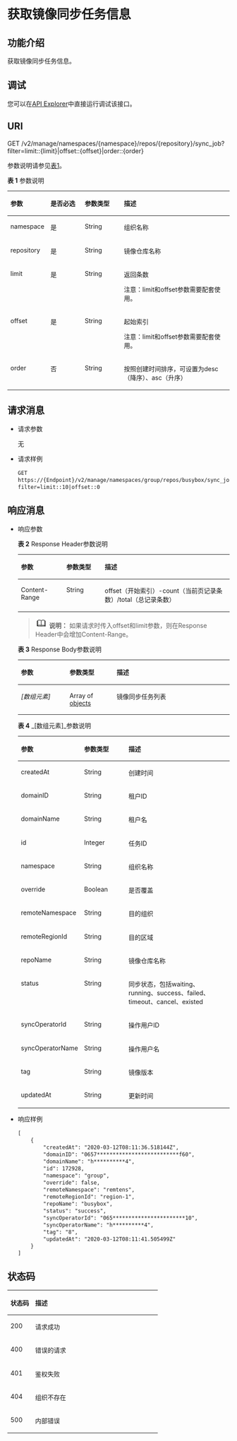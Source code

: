 # 获取镜像同步任务信息<a name="swr_02_0006"></a>

## 功能介绍<a name="se03aae4436e64394a95dc13b6f233898"></a>

获取镜像同步任务信息。

## 调试<a name="section85822133314"></a>

您可以在[API Explorer](https://apiexplorer.developer.huaweicloud.com/apiexplorer/doc?product=SWR&api=ShowSyncJob)中直接运行调试该接口。

## URI<a name="s476df674307e4b04b9545f9575dde042"></a>

GET /v2/manage/namespaces/\{namespace\}/repos/\{repository\}/sync\_job?filter=limit::\{limit\}|offset::\{offset\}|order::\{order\}

参数说明请参见[表1](#tae82a09e27434bef9a38b734d798ae6c)。

**表 1**  参数说明

<a name="tae82a09e27434bef9a38b734d798ae6c"></a>
<table><thead align="left"><tr id="r2c22eba22439445680961f8c447f8756"><th class="cellrowborder" valign="top" width="17.1%" id="mcps1.2.5.1.1"><p id="a4276374f4f884a1a8ff6eabdab4da030"><a name="a4276374f4f884a1a8ff6eabdab4da030"></a><a name="a4276374f4f884a1a8ff6eabdab4da030"></a>参数</p>
</th>
<th class="cellrowborder" valign="top" width="15.58%" id="mcps1.2.5.1.2"><p id="p1351382513427"><a name="p1351382513427"></a><a name="p1351382513427"></a>是否必选</p>
</th>
<th class="cellrowborder" valign="top" width="17.740000000000002%" id="mcps1.2.5.1.3"><p id="p1781316754219"><a name="p1781316754219"></a><a name="p1781316754219"></a>参数类型</p>
</th>
<th class="cellrowborder" valign="top" width="49.58%" id="mcps1.2.5.1.4"><p id="zh-cn_topic_0060210625_p192541611508"><a name="zh-cn_topic_0060210625_p192541611508"></a><a name="zh-cn_topic_0060210625_p192541611508"></a>描述</p>
</th>
</tr>
</thead>
<tbody><tr id="row13145933143019"><td class="cellrowborder" valign="top" width="17.1%" headers="mcps1.2.5.1.1 "><p id="p0601928131816"><a name="p0601928131816"></a><a name="p0601928131816"></a>namespace</p>
</td>
<td class="cellrowborder" valign="top" width="15.58%" headers="mcps1.2.5.1.2 "><p id="p10507114164313"><a name="p10507114164313"></a><a name="p10507114164313"></a>是</p>
</td>
<td class="cellrowborder" valign="top" width="17.740000000000002%" headers="mcps1.2.5.1.3 "><p id="p105058419438"><a name="p105058419438"></a><a name="p105058419438"></a>String</p>
</td>
<td class="cellrowborder" valign="top" width="49.58%" headers="mcps1.2.5.1.4 "><p id="p11460935127"><a name="p11460935127"></a><a name="p11460935127"></a>组织名称</p>
</td>
</tr>
<tr id="row4140165617213"><td class="cellrowborder" valign="top" width="17.1%" headers="mcps1.2.5.1.1 "><p id="p206018288188"><a name="p206018288188"></a><a name="p206018288188"></a>repository</p>
</td>
<td class="cellrowborder" valign="top" width="15.58%" headers="mcps1.2.5.1.2 "><p id="p18920840134520"><a name="p18920840134520"></a><a name="p18920840134520"></a>是</p>
</td>
<td class="cellrowborder" valign="top" width="17.740000000000002%" headers="mcps1.2.5.1.3 "><p id="p391915406456"><a name="p391915406456"></a><a name="p391915406456"></a>String</p>
</td>
<td class="cellrowborder" valign="top" width="49.58%" headers="mcps1.2.5.1.4 "><p id="p1871615462812"><a name="p1871615462812"></a><a name="p1871615462812"></a>镜像仓库名称</p>
</td>
</tr>
<tr id="row883321063212"><td class="cellrowborder" valign="top" width="17.1%" headers="mcps1.2.5.1.1 "><p id="p13446343467"><a name="p13446343467"></a><a name="p13446343467"></a>limit</p>
</td>
<td class="cellrowborder" valign="top" width="15.58%" headers="mcps1.2.5.1.2 "><p id="p1315515507322"><a name="p1315515507322"></a><a name="p1315515507322"></a>是</p>
</td>
<td class="cellrowborder" valign="top" width="17.740000000000002%" headers="mcps1.2.5.1.3 "><p id="p11875114414"><a name="p11875114414"></a><a name="p11875114414"></a>String</p>
</td>
<td class="cellrowborder" valign="top" width="49.58%" headers="mcps1.2.5.1.4 "><p id="p5344173413460"><a name="p5344173413460"></a><a name="p5344173413460"></a>返回条数</p>
<p id="p938217053019"><a name="p938217053019"></a><a name="p938217053019"></a>注意：limit和offset参数需要配套使用。</p>
</td>
</tr>
<tr id="row10418142763419"><td class="cellrowborder" valign="top" width="17.1%" headers="mcps1.2.5.1.1 "><p id="p130116149463"><a name="p130116149463"></a><a name="p130116149463"></a>offset</p>
</td>
<td class="cellrowborder" valign="top" width="15.58%" headers="mcps1.2.5.1.2 "><p id="p1215505014327"><a name="p1215505014327"></a><a name="p1215505014327"></a>是</p>
</td>
<td class="cellrowborder" valign="top" width="17.740000000000002%" headers="mcps1.2.5.1.3 "><p id="p14895117448"><a name="p14895117448"></a><a name="p14895117448"></a>String</p>
</td>
<td class="cellrowborder" valign="top" width="49.58%" headers="mcps1.2.5.1.4 "><p id="p162421814144314"><a name="p162421814144314"></a><a name="p162421814144314"></a>起始索引</p>
<p id="p18972162624613"><a name="p18972162624613"></a><a name="p18972162624613"></a>注意：limit和offset参数需要配套使用。</p>
</td>
</tr>
<tr id="row577320743215"><td class="cellrowborder" valign="top" width="17.1%" headers="mcps1.2.5.1.1 "><p id="p13773167183212"><a name="p13773167183212"></a><a name="p13773167183212"></a>order</p>
</td>
<td class="cellrowborder" valign="top" width="15.58%" headers="mcps1.2.5.1.2 "><p id="p020595219328"><a name="p020595219328"></a><a name="p020595219328"></a>否</p>
</td>
<td class="cellrowborder" valign="top" width="17.740000000000002%" headers="mcps1.2.5.1.3 "><p id="p1020555293212"><a name="p1020555293212"></a><a name="p1020555293212"></a>String</p>
</td>
<td class="cellrowborder" valign="top" width="49.58%" headers="mcps1.2.5.1.4 "><p id="p147731375324"><a name="p147731375324"></a><a name="p147731375324"></a>按照创建时间排序，可设置为desc（降序）、asc（升序）</p>
</td>
</tr>
</tbody>
</table>

## 请求消息<a name="section141782462587"></a>

-   请求参数

    无

-   请求样例

    ```
    GET https://{Endpoint}/v2/manage/namespaces/group/repos/busybox/sync_job?filter=limit::10|offset::0
    ```


## 响应消息<a name="sab9be5ce850743859bb238e072f8d1f2"></a>

-   响应参数

    **表 2**  Response Header参数说明

    <a name="table156464193424"></a>
    <table><thead align="left"><tr id="row76531819144218"><th class="cellrowborder" valign="top" width="21.45%" id="mcps1.2.4.1.1"><p id="p36531719164213"><a name="p36531719164213"></a><a name="p36531719164213"></a>参数</p>
    </th>
    <th class="cellrowborder" valign="top" width="18.12%" id="mcps1.2.4.1.2"><p id="p186572196429"><a name="p186572196429"></a><a name="p186572196429"></a>参数类型</p>
    </th>
    <th class="cellrowborder" valign="top" width="60.42999999999999%" id="mcps1.2.4.1.3"><p id="p1966121915428"><a name="p1966121915428"></a><a name="p1966121915428"></a>描述</p>
    </th>
    </tr>
    </thead>
    <tbody><tr id="row18663141934215"><td class="cellrowborder" valign="top" width="21.45%" headers="mcps1.2.4.1.1 "><p id="p15664201917425"><a name="p15664201917425"></a><a name="p15664201917425"></a>Content-Range</p>
    </td>
    <td class="cellrowborder" valign="top" width="18.12%" headers="mcps1.2.4.1.2 "><p id="p1566851954211"><a name="p1566851954211"></a><a name="p1566851954211"></a>String</p>
    </td>
    <td class="cellrowborder" valign="top" width="60.42999999999999%" headers="mcps1.2.4.1.3 "><p id="p442485393619"><a name="p442485393619"></a><a name="p442485393619"></a>offset（开始索引）-count（当前页记录条数）/total（总记录条数）</p>
    </td>
    </tr>
    </tbody>
    </table>

    >![](public_sys-resources/icon-note.gif) **说明：** 
    >如果请求时传入offset和limit参数，则在Response Header中会增加Content-Range。

    **表 3**  Response Body参数说明

    <a name="table12258102419201"></a>
    <table><thead align="left"><tr id="row02581924192018"><th class="cellrowborder" valign="top" width="22.97%" id="mcps1.2.4.1.1"><p id="p325872412010"><a name="p325872412010"></a><a name="p325872412010"></a>参数</p>
    </th>
    <th class="cellrowborder" valign="top" width="22.220000000000002%" id="mcps1.2.4.1.2"><p id="p825822492018"><a name="p825822492018"></a><a name="p825822492018"></a>参数类型</p>
    </th>
    <th class="cellrowborder" valign="top" width="54.81%" id="mcps1.2.4.1.3"><p id="p1725818245205"><a name="p1725818245205"></a><a name="p1725818245205"></a>描述</p>
    </th>
    </tr>
    </thead>
    <tbody><tr id="row19258162413209"><td class="cellrowborder" valign="top" width="22.97%" headers="mcps1.2.4.1.1 "><p id="p52581524102019"><a name="p52581524102019"></a><a name="p52581524102019"></a><em id="i16401119182119"><a name="i16401119182119"></a><a name="i16401119182119"></a>[数组元素]</em></p>
    </td>
    <td class="cellrowborder" valign="top" width="22.220000000000002%" headers="mcps1.2.4.1.2 "><p id="p132588243209"><a name="p132588243209"></a><a name="p132588243209"></a>Array of <a href="#table34001413863">objects</a></p>
    </td>
    <td class="cellrowborder" valign="top" width="54.81%" headers="mcps1.2.4.1.3 "><p id="p132586249205"><a name="p132586249205"></a><a name="p132586249205"></a>镜像同步任务列表</p>
    </td>
    </tr>
    </tbody>
    </table>

    **表 4** _\[数组元素\]_参数说明

    <a name="table34001413863"></a>
    <table><thead align="left"><tr id="row17400171319612"><th class="cellrowborder" valign="top" width="23.02%" id="mcps1.2.4.1.1"><p id="p1840015139619"><a name="p1840015139619"></a><a name="p1840015139619"></a>参数</p>
    </th>
    <th class="cellrowborder" valign="top" width="22.17%" id="mcps1.2.4.1.2"><p id="p24002135620"><a name="p24002135620"></a><a name="p24002135620"></a>参数类型</p>
    </th>
    <th class="cellrowborder" valign="top" width="54.81%" id="mcps1.2.4.1.3"><p id="p174008131163"><a name="p174008131163"></a><a name="p174008131163"></a>描述</p>
    </th>
    </tr>
    </thead>
    <tbody><tr id="row102501241164"><td class="cellrowborder" valign="top" width="23.02%" headers="mcps1.2.4.1.1 "><p id="p71211335115211"><a name="p71211335115211"></a><a name="p71211335115211"></a>createdAt</p>
    </td>
    <td class="cellrowborder" valign="top" width="22.17%" headers="mcps1.2.4.1.2 "><p id="p131211835125211"><a name="p131211835125211"></a><a name="p131211835125211"></a>String</p>
    </td>
    <td class="cellrowborder" valign="top" width="54.81%" headers="mcps1.2.4.1.3 "><p id="p14121163515525"><a name="p14121163515525"></a><a name="p14121163515525"></a>创建时间</p>
    </td>
    </tr>
    <tr id="row12610413165219"><td class="cellrowborder" valign="top" width="23.02%" headers="mcps1.2.4.1.1 "><p id="p1361081317524"><a name="p1361081317524"></a><a name="p1361081317524"></a>domainID</p>
    </td>
    <td class="cellrowborder" valign="top" width="22.17%" headers="mcps1.2.4.1.2 "><p id="p861051315214"><a name="p861051315214"></a><a name="p861051315214"></a>String</p>
    </td>
    <td class="cellrowborder" valign="top" width="54.81%" headers="mcps1.2.4.1.3 "><p id="p2610191335215"><a name="p2610191335215"></a><a name="p2610191335215"></a>租户ID</p>
    </td>
    </tr>
    <tr id="row108784108525"><td class="cellrowborder" valign="top" width="23.02%" headers="mcps1.2.4.1.1 "><p id="p1287810103527"><a name="p1287810103527"></a><a name="p1287810103527"></a>domainName</p>
    </td>
    <td class="cellrowborder" valign="top" width="22.17%" headers="mcps1.2.4.1.2 "><p id="p12878121014524"><a name="p12878121014524"></a><a name="p12878121014524"></a>String</p>
    </td>
    <td class="cellrowborder" valign="top" width="54.81%" headers="mcps1.2.4.1.3 "><p id="p12878310205212"><a name="p12878310205212"></a><a name="p12878310205212"></a>租户名</p>
    </td>
    </tr>
    <tr id="row1023455470"><td class="cellrowborder" valign="top" width="23.02%" headers="mcps1.2.4.1.1 "><p id="p1482131117588"><a name="p1482131117588"></a><a name="p1482131117588"></a>id</p>
    </td>
    <td class="cellrowborder" valign="top" width="22.17%" headers="mcps1.2.4.1.2 "><p id="p88201811175811"><a name="p88201811175811"></a><a name="p88201811175811"></a>Integer</p>
    </td>
    <td class="cellrowborder" valign="top" width="54.81%" headers="mcps1.2.4.1.3 "><p id="p181911115588"><a name="p181911115588"></a><a name="p181911115588"></a>任务ID</p>
    </td>
    </tr>
    <tr id="row1650217713522"><td class="cellrowborder" valign="top" width="23.02%" headers="mcps1.2.4.1.1 "><p id="p5502137175212"><a name="p5502137175212"></a><a name="p5502137175212"></a>namespace</p>
    </td>
    <td class="cellrowborder" valign="top" width="22.17%" headers="mcps1.2.4.1.2 "><p id="p4502471529"><a name="p4502471529"></a><a name="p4502471529"></a>String</p>
    </td>
    <td class="cellrowborder" valign="top" width="54.81%" headers="mcps1.2.4.1.3 "><p id="p2502127155215"><a name="p2502127155215"></a><a name="p2502127155215"></a>组织名称</p>
    </td>
    </tr>
    <tr id="row28196279718"><td class="cellrowborder" valign="top" width="23.02%" headers="mcps1.2.4.1.1 "><p id="p17121535115213"><a name="p17121535115213"></a><a name="p17121535115213"></a>override</p>
    </td>
    <td class="cellrowborder" valign="top" width="22.17%" headers="mcps1.2.4.1.2 "><p id="p212113511521"><a name="p212113511521"></a><a name="p212113511521"></a>Boolean</p>
    </td>
    <td class="cellrowborder" valign="top" width="54.81%" headers="mcps1.2.4.1.3 "><p id="p13121143565212"><a name="p13121143565212"></a><a name="p13121143565212"></a>是否覆盖</p>
    </td>
    </tr>
    <tr id="row2011951288"><td class="cellrowborder" valign="top" width="23.02%" headers="mcps1.2.4.1.1 "><p id="p116421185520"><a name="p116421185520"></a><a name="p116421185520"></a>remoteNamespace</p>
    </td>
    <td class="cellrowborder" valign="top" width="22.17%" headers="mcps1.2.4.1.2 "><p id="p1464211825216"><a name="p1464211825216"></a><a name="p1464211825216"></a>String</p>
    </td>
    <td class="cellrowborder" valign="top" width="54.81%" headers="mcps1.2.4.1.3 "><p id="p364218182526"><a name="p364218182526"></a><a name="p364218182526"></a>目的组织</p>
    </td>
    </tr>
    <tr id="row17354110814"><td class="cellrowborder" valign="top" width="23.02%" headers="mcps1.2.4.1.1 "><p id="p18642518165214"><a name="p18642518165214"></a><a name="p18642518165214"></a>remoteRegionId</p>
    </td>
    <td class="cellrowborder" valign="top" width="22.17%" headers="mcps1.2.4.1.2 "><p id="p176422018195218"><a name="p176422018195218"></a><a name="p176422018195218"></a>String</p>
    </td>
    <td class="cellrowborder" valign="top" width="54.81%" headers="mcps1.2.4.1.3 "><p id="p1464251865219"><a name="p1464251865219"></a><a name="p1464251865219"></a>目的区域</p>
    </td>
    </tr>
    <tr id="row1964121813522"><td class="cellrowborder" valign="top" width="23.02%" headers="mcps1.2.4.1.1 "><p id="p5641101819525"><a name="p5641101819525"></a><a name="p5641101819525"></a>repoName</p>
    </td>
    <td class="cellrowborder" valign="top" width="22.17%" headers="mcps1.2.4.1.2 "><p id="p2642191825210"><a name="p2642191825210"></a><a name="p2642191825210"></a>String</p>
    </td>
    <td class="cellrowborder" valign="top" width="54.81%" headers="mcps1.2.4.1.3 "><p id="p664211865216"><a name="p664211865216"></a><a name="p664211865216"></a>镜像仓库名称</p>
    </td>
    </tr>
    <tr id="row364211816522"><td class="cellrowborder" valign="top" width="23.02%" headers="mcps1.2.4.1.1 "><p id="p1812113354529"><a name="p1812113354529"></a><a name="p1812113354529"></a>status</p>
    </td>
    <td class="cellrowborder" valign="top" width="22.17%" headers="mcps1.2.4.1.2 "><p id="p0121113514524"><a name="p0121113514524"></a><a name="p0121113514524"></a>String</p>
    </td>
    <td class="cellrowborder" valign="top" width="54.81%" headers="mcps1.2.4.1.3 "><p id="p1812143514523"><a name="p1812143514523"></a><a name="p1812143514523"></a>同步状态，包括waiting、running、success、failed、timeout、cancel、existed</p>
    </td>
    </tr>
    <tr id="row1164261805218"><td class="cellrowborder" valign="top" width="23.02%" headers="mcps1.2.4.1.1 "><p id="p151205352522"><a name="p151205352522"></a><a name="p151205352522"></a>syncOperatorId</p>
    </td>
    <td class="cellrowborder" valign="top" width="22.17%" headers="mcps1.2.4.1.2 "><p id="p5121035125217"><a name="p5121035125217"></a><a name="p5121035125217"></a>String</p>
    </td>
    <td class="cellrowborder" valign="top" width="54.81%" headers="mcps1.2.4.1.3 "><p id="p1612153513528"><a name="p1612153513528"></a><a name="p1612153513528"></a>操作用户ID</p>
    </td>
    </tr>
    <tr id="row9642718145215"><td class="cellrowborder" valign="top" width="23.02%" headers="mcps1.2.4.1.1 "><p id="p71212352525"><a name="p71212352525"></a><a name="p71212352525"></a>syncOperatorName</p>
    </td>
    <td class="cellrowborder" valign="top" width="22.17%" headers="mcps1.2.4.1.2 "><p id="p1012115354522"><a name="p1012115354522"></a><a name="p1012115354522"></a>String</p>
    </td>
    <td class="cellrowborder" valign="top" width="54.81%" headers="mcps1.2.4.1.3 "><p id="p1812110358525"><a name="p1812110358525"></a><a name="p1812110358525"></a>操作用户名</p>
    </td>
    </tr>
    <tr id="row171201735165217"><td class="cellrowborder" valign="top" width="23.02%" headers="mcps1.2.4.1.1 "><p id="p0642111815220"><a name="p0642111815220"></a><a name="p0642111815220"></a>tag</p>
    </td>
    <td class="cellrowborder" valign="top" width="22.17%" headers="mcps1.2.4.1.2 "><p id="p126422182524"><a name="p126422182524"></a><a name="p126422182524"></a>String</p>
    </td>
    <td class="cellrowborder" valign="top" width="54.81%" headers="mcps1.2.4.1.3 "><p id="p11642181811527"><a name="p11642181811527"></a><a name="p11642181811527"></a>镜像版本</p>
    </td>
    </tr>
    <tr id="row10121935165218"><td class="cellrowborder" valign="top" width="23.02%" headers="mcps1.2.4.1.1 "><p id="p1412293505215"><a name="p1412293505215"></a><a name="p1412293505215"></a>updatedAt</p>
    </td>
    <td class="cellrowborder" valign="top" width="22.17%" headers="mcps1.2.4.1.2 "><p id="p1112220352524"><a name="p1112220352524"></a><a name="p1112220352524"></a>String</p>
    </td>
    <td class="cellrowborder" valign="top" width="54.81%" headers="mcps1.2.4.1.3 "><p id="p912215353525"><a name="p912215353525"></a><a name="p912215353525"></a>更新时间</p>
    </td>
    </tr>
    </tbody>
    </table>

-   响应样例

    ```
    [
        {
            "createdAt": "2020-03-12T08:11:36.518144Z",
            "domainID": "0657**************************f60",
            "domainName": "h**********4",
            "id": 172928,
            "namespace": "group",
            "override": false,
            "remoteNamespace": "remtens",
            "remoteRegionId": "region-1",
            "repoName": "busybox",
            "status": "success",
            "syncOperatorId": "065***********************10",
            "syncOperatorName": "h**********4",
            "tag": "8",
            "updatedAt": "2020-03-12T08:11:41.505499Z"
        }
    ]
    ```


## 状态码<a name="s336c1dbc7af446a1b3cc077ea3f82fc9"></a>

<a name="t33d02fa79e8443868a71c99f411610a5"></a>
<table><thead align="left"><tr id="r9eb80d64e8f34d0db940daa95fc929dd"><th class="cellrowborder" valign="top" width="16.439999999999998%" id="mcps1.1.3.1.1"><p id="a7e51ed73a71e4dc29d0dd4aae3016632"><a name="a7e51ed73a71e4dc29d0dd4aae3016632"></a><a name="a7e51ed73a71e4dc29d0dd4aae3016632"></a>状态码</p>
</th>
<th class="cellrowborder" valign="top" width="83.56%" id="mcps1.1.3.1.2"><p id="aa802d02e21c944f1863435a0d11c7ec1"><a name="aa802d02e21c944f1863435a0d11c7ec1"></a><a name="aa802d02e21c944f1863435a0d11c7ec1"></a>描述</p>
</th>
</tr>
</thead>
<tbody><tr id="r1cc0192c651444db882dde750b14be23"><td class="cellrowborder" valign="top" width="16.439999999999998%" headers="mcps1.1.3.1.1 "><p id="a6a3639a3cb154e17b95c5076c8036471"><a name="a6a3639a3cb154e17b95c5076c8036471"></a><a name="a6a3639a3cb154e17b95c5076c8036471"></a>200</p>
</td>
<td class="cellrowborder" valign="top" width="83.56%" headers="mcps1.1.3.1.2 "><p id="ad54ae639e7f94380a87bfc10cc91a4f0"><a name="ad54ae639e7f94380a87bfc10cc91a4f0"></a><a name="ad54ae639e7f94380a87bfc10cc91a4f0"></a>请求成功</p>
</td>
</tr>
<tr id="r0bd68000afe546dd9c7a8d3a05991a04"><td class="cellrowborder" valign="top" width="16.439999999999998%" headers="mcps1.1.3.1.1 "><p id="ad46ccdc6b7e04df3b6b5679f7606f434"><a name="ad46ccdc6b7e04df3b6b5679f7606f434"></a><a name="ad46ccdc6b7e04df3b6b5679f7606f434"></a>400</p>
</td>
<td class="cellrowborder" valign="top" width="83.56%" headers="mcps1.1.3.1.2 "><p id="a1f2e8d58145d461781428d28f07a5351"><a name="a1f2e8d58145d461781428d28f07a5351"></a><a name="a1f2e8d58145d461781428d28f07a5351"></a>错误的请求</p>
</td>
</tr>
<tr id="row059261364320"><td class="cellrowborder" valign="top" width="16.439999999999998%" headers="mcps1.1.3.1.1 "><p id="p059261310438"><a name="p059261310438"></a><a name="p059261310438"></a>401</p>
</td>
<td class="cellrowborder" valign="top" width="83.56%" headers="mcps1.1.3.1.2 "><p id="p759261314433"><a name="p759261314433"></a><a name="p759261314433"></a>鉴权失败</p>
</td>
</tr>
<tr id="row9547111612437"><td class="cellrowborder" valign="top" width="16.439999999999998%" headers="mcps1.1.3.1.1 "><p id="p19547131615432"><a name="p19547131615432"></a><a name="p19547131615432"></a>404</p>
</td>
<td class="cellrowborder" valign="top" width="83.56%" headers="mcps1.1.3.1.2 "><p id="p16547416114315"><a name="p16547416114315"></a><a name="p16547416114315"></a>组织不存在</p>
</td>
</tr>
<tr id="r19bdef782c164c93917f897241e521f8"><td class="cellrowborder" valign="top" width="16.439999999999998%" headers="mcps1.1.3.1.1 "><p id="a7da68e311c0f4267bacf3cbdb71d1ead"><a name="a7da68e311c0f4267bacf3cbdb71d1ead"></a><a name="a7da68e311c0f4267bacf3cbdb71d1ead"></a>500</p>
</td>
<td class="cellrowborder" valign="top" width="83.56%" headers="mcps1.1.3.1.2 "><p id="aa6fd12cedd8841e29eeeca27c1bdea1a"><a name="aa6fd12cedd8841e29eeeca27c1bdea1a"></a><a name="aa6fd12cedd8841e29eeeca27c1bdea1a"></a>内部错误</p>
</td>
</tr>
</tbody>
</table>

